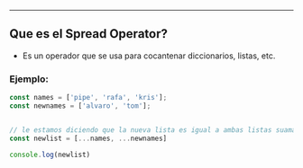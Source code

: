 
---
## Que es el Spread Operator?
- Es un operador que se usa para cocantenar diccionarios, listas, etc.

### Ejemplo:
```javascript
const names = ['pipe', 'rafa', 'kris'];
const newnames = ['alvaro', 'tom'];


// le estamos diciendo que la nueva lista es igual a ambas listas suamadas
const newlist = [...names, ...newnames]

console.log(newlist)
```